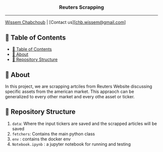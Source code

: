 <h3 align="center">Reuters Scrapping</h3>

---

[Wissem Chabchoub](https://www.linkedin.com/in/wissem-chabchoub/) | [Contact us][chb.wissem@gmail.com]

## 📝 Table of Contents

- [📝 Table of Contents](#-table-of-contents)
- [🧐 About <a name = "about"></a>](#-about)
- [🎥 Repository Structure  <a name = "repo-struct"></a>](#-repository-structure)


## 🧐 About <a name = "about"></a>

In this project, we are scrapping artciles from Reuters Website discussing specific assets from the american market. This appraoch can be generalized to every other market and every othe asset or ticker. 


## 🎥 Repository Structure  <a name = "repo-struct"></a>


1. `data`: Where the input tickers are saved and the scrapped articles will be saved
2. `fetchers`: Contains the main python class
3. `env` : contains the docker env
4. `Notebook.ipynb` : a jupyter notebook for running and testing
